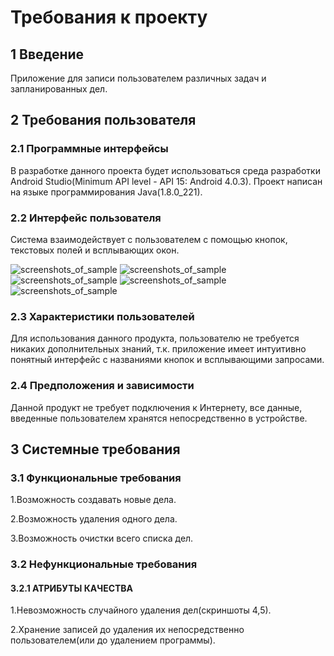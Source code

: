 # Требования к проекту
## 1 Введение
Приложение для записи пользователем различных задач и запланированных дел.
## 2 Требования пользователя
### 2.1 Программные интерфейсы
В разработке данного проекта будет использоваться среда разработки Android Studio(Minimum API level - API 15: Android 4.0.3). Проект написан на языке программирования Java(1.8.0_221).

### 2.2 Интерфейс пользователя
Система взаимодействует с пользователем с помощью кнопок, текстовых полей и всплывающих окон.


![screenshots_of_sample](https://sun9-51.userapi.com/c853628/v853628777/17737b/wxWw98vfzKI.jpg)
![screenshots_of_sample](https://sun9-23.userapi.com/c853628/v853628777/177383/EXFocL7epD4.jpg)
![screenshots_of_sample](https://sun9-44.userapi.com/c853628/v853628777/17738b/uyb0oh5kpyk.jpg)
![screenshots_of_sample](https://sun9-55.userapi.com/c853628/v853628777/177393/xEhBhdTnThk.jpg)
![screenshots_of_sample](https://sun9-45.userapi.com/c853628/v853628777/177373/n6vhyUZGPaE.jpg)


### 2.3 Характеристики пользователей
Для использования данного продукта, пользователю не требуется никаких дополнительных знаний, т.к. приложение имеет интуитивно понятный интерфейс с названиями кнопок и всплывающими запросами.

### 2.4 Предположения и зависимости
Данной продукт не требует подключения к Интернету, все данные, введенные пользователем хранятся непосредственно в устройстве.

## 3 Системные требования
### 3.1 Функциональные требования
1.Возможность создавать новые дела.

2.Возможность удаления одного дела.

3.Возможность очистки всего списка дел.

### 3.2 Нефункциональные требования
#### 3.2.1 АТРИБУТЫ КАЧЕСТВА
1.Невозможность случайного удаления дел(скриншоты 4,5).

2.Хранение записей до удаления их непосредственно пользователем(или до удалением программы).
